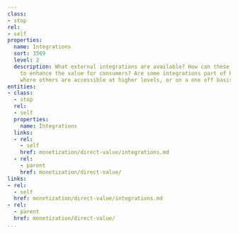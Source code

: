 ```yaml
---
class:
- stop
rel:
- self
properties:
  name: Integrations
  sort: 3569
  level: 2
  description: What external integrations are available? How can these be leveraged
    to enhance the value for consumers? Are some integrations part of base operations,
    where others are accessible at higher levels, or on a one off basis.
entities:
- class:
  - stop
  rel:
  - self
  properties:
    name: Integrations
  links:
  - rel:
    - self
    href: monetization/direct-value/integrations.md
  - rel:
    - parent
    href: monetization/direct-value/
links:
- rel:
  - self
  href: monetization/direct-value/integrations.md
- rel:
  - parent
  href: monetization/direct-value/
...
```

